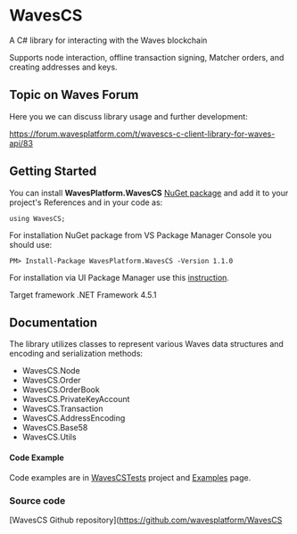 # WavesCS
A C# library for interacting with the Waves blockchain

Supports node interaction, offline transaction signing, Matcher orders, and creating addresses and keys.



## Topic on Waves Forum

Here you we can discuss library usage and further development:

https://forum.wavesplatform.com/t/wavescs-c-client-library-for-waves-api/83

## Getting Started

You can install **WavesPlatform.WavesCS** [NuGet package](https://www.nuget.org/packages/WavesPlatform.WavesCS/) and add it to your project's References and in your code as:
```
using WavesCS;
```

For installation NuGet package from VS Package Manager Console you should use:
```
PM> Install-Package WavesPlatform.WavesCS -Version 1.1.0
```

For installation via UI Package Manager use this [instruction](https://docs.microsoft.com/en-us/nuget/tools/package-manager-ui).

Target framework .NET Framework 4.5.1
## Documentation

The library utilizes classes to represent various Waves data structures and encoding and serialization methods:

- WavesCS.Node
- WavesCS.Order
- WavesCS.OrderBook
- WavesCS.PrivateKeyAccount
- WavesCS.Transaction
- WavesCS.AddressEncoding
- WavesCS.Base58
- WavesCS.Utils


#### Code Example
Code examples are in [WavesCSTests](https://github.com/wavesplatform/WavesCS/tree/master/WavesCSTests) project and [Examples](Examples.md) page.

### Source code
[WavesCS Github repository](https://github.com/wavesplatform/WavesCS
